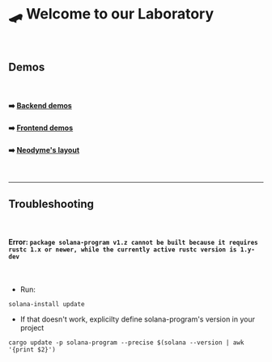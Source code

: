 # 🛹 Welcome to our Laboratory

<br>

## Demos

<br>

#### ➡️ [Backend demos](backend)

#### ➡️ [Frontend demos](frontend)

#### ➡️ [Neodyme's layout](neodyme_layout)

<br>

---

## Troubleshooting

<br>

#### Error: `package solana-program v1.z cannot be built because it requires rustc 1.x or newer, while the currently active rustc version is 1.y-dev`

<br>

* Run:

```shell
solana-install update
```

* If that doesn't work, explicilty define solana-program's version in your project
```shell
cargo update -p solana-program --precise $(solana --version | awk '{print $2}')
```
  
